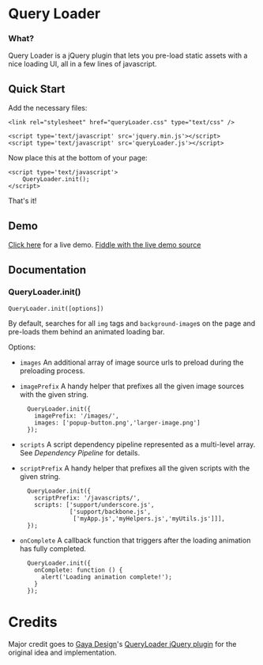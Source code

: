 Query Loader
============

### What?

Query Loader is a jQuery plugin that lets you pre-load static assets with a nice loading UI, all in a few lines of javascript.

## Quick Start

Add the necessary files:

    <link rel="stylesheet" href="queryLoader.css" type="text/css" />
    
    <script type='text/javascript' src='jquery.min.js'></script>
    <script type='text/javascript' src='queryLoader.js'></script>

Now place this at the bottom of your page:

    <script type='text/javascript'>
    	QueryLoader.init();
    </script>

That's it!

## Demo

[Click here](http://jsfiddle.net/mindeavor/G4Ayu/2/embedded/result/) for a live demo.
[Fiddle with the live demo source](http://jsfiddle.net/mindeavor/G4Ayu/2/)

## Documentation

### QueryLoader.init()

    QueryLoader.init([options])

By default, searches for all `img` tags and `background-image`s on the page and pre-loads them behind an animated loading bar.

Options:

- `images` An additional array of image source urls to preload during the preloading process.

- `imagePrefix` A handy helper that prefixes all the given image sources with the given string.

        QueryLoader.init({
          imagePrefix: '/images/',
          images: ['popup-button.png','larger-image.png']
        });


- `scripts` A script dependency pipeline represented as a multi-level array. See *Dependency Pipeline* for details.

- `scriptPrefix` A handy helper that prefixes all the given scripts with the given string.

        QueryLoader.init({
          scriptPrefix: '/javascripts/',
          scripts: ['support/underscore.js',
                    ['support/backbone.js',
                     ['myApp.js','myHelpers.js','myUtils.js']]],
        });

- `onComplete` A callback function that triggers after the loading animation has fully completed.

        QueryLoader.init({
          onComplete: function () {
            alert('Loading animation complete!');
          }
        });


Credits
=======

Major credit goes to [Gaya Design](http://www.gayadesign.com/)'s [QueryLoader jQuery plugin](http://www.gayadesign.com/diy/queryloader-preload-your-website-in-style/) for the original idea and implementation.
